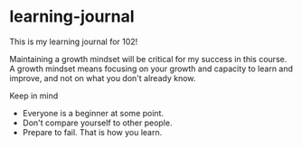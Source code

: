 # learning-journal
This is my learning journal for 102!

Maintaining a growth mindset will be critical for my success in this course. A growth mindset means focusing on your growth and capacity to learn and improve, and not on what you don't already know. 

Keep in mind
- Everyone is a beginner at some point.
- Don't compare yourself to other people.
- Prepare to fail. That is how you learn. 
